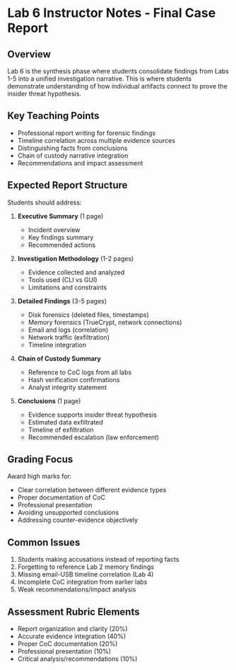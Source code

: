 # Lab 6 Instructor Notes - Final Case Report

## Overview
Lab 6 is the synthesis phase where students consolidate findings from Labs 1-5 into a unified investigation narrative. This is where students demonstrate understanding of how individual artifacts connect to prove the insider threat hypothesis.

## Key Teaching Points
- Professional report writing for forensic findings
- Timeline correlation across multiple evidence sources
- Distinguishing facts from conclusions
- Chain of custody narrative integration
- Recommendations and impact assessment

## Expected Report Structure
Students should address:

1. **Executive Summary** (1 page)
   - Incident overview
   - Key findings summary
   - Recommended actions

2. **Investigation Methodology** (1-2 pages)
   - Evidence collected and analyzed
   - Tools used (CLI vs GUI)
   - Limitations and constraints

3. **Detailed Findings** (3-5 pages)
   - Disk forensics (deleted files, timestamps)
   - Memory forensics (TrueCrypt, network connections)
   - Email and logs (correlation)
   - Network traffic (exfiltration)
   - Timeline integration

4. **Chain of Custody Summary**
   - Reference to CoC logs from all labs
   - Hash verification confirmations
   - Analyst integrity statement

5. **Conclusions** (1 page)
   - Evidence supports insider threat hypothesis
   - Estimated data exfiltrated
   - Timeline of exfiltration
   - Recommended escalation (law enforcement)

## Grading Focus
Award high marks for:
- Clear correlation between different evidence types
- Proper documentation of CoC
- Professional presentation
- Avoiding unsupported conclusions
- Addressing counter-evidence objectively

## Common Issues
1. Students making accusations instead of reporting facts
2. Forgetting to reference Lab 2 memory findings
3. Missing email-USB timeline correlation (Lab 4)
4. Incomplete CoC integration from earlier labs
5. Weak recommendations/impact analysis

## Assessment Rubric Elements
- Report organization and clarity (20%)
- Accurate evidence integration (40%)
- Proper CoC documentation (20%)
- Professional presentation (10%)
- Critical analysis/recommendations (10%)
